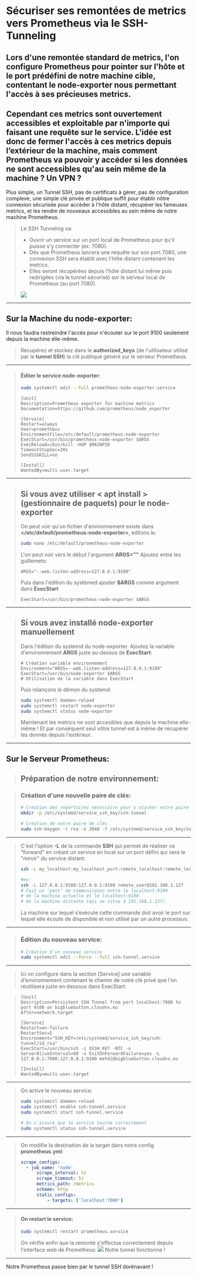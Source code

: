 # Sécuriser ses remontées de metrics vers Prometheus via le SSH-Tunneling

Lors d'une remontée standard de metrics, l'on configure Prometheus pour pointer sur l'hôte et le port prédéfini de notre machine cible, contentant le node-exporter nous permettant l'accès à ses précieuses metrics.
--- 
Cependant ces metrics sont ouvertement accessibles et exploitable par n'importe qui faisant une requête sur le service.
  L'idée est donc de fermer l'accès à ces metrics depuis l’extérieur de la machine, mais comment Prometheus va pouvoir y accéder si les données ne sont accessibles qu'au sein même de la machine ? Un VPN ?
  ---
Plus simple, un Tunnel SSH, pas de certificats à gérer,  pas de configuration complexe, une simple clé privée et publique suffit pour établir nôtre connexion sécurisée pour accéder à l'hôte distant, récupérer les fameuses metrics, et les rendre de nouveaux accessibles au sein même de notre machine Prometheus.

> Le SSH Tunneling va:
> - Ouvrir un service sur un port local de Prometheus pour qu'il puisse s'y connecter (ex: 7080).
> - Dès que Prometheus lancera une requête sur son port 7080, une connexion SSH sera établit avec l'hôte distant contenant les metrics. 
> - Elles seront récupérées depuis l'hôte distant lui même puis redirigées (via le tunnel sécurisé) sur le serveur local de Prometheus (au port 7080).
> 
>![](http://93.90.205.194/docs/ssh-tunneling/ssh-tunneling-draw-number.png)
---

## Sur la Machine du node-exporter:
Il nous faudra restreindre l'accès pour n'écouter sur le port 9100 seulement depuis la machine elle-même.

> Récupérez et stockez dans le **authorized_keys** (de l'utilisateur utilisé par le **tunnel SSH**) la clé publique généré sur le serveur Prometheus.
---

> #### Éditer le service node-exporter:
> ```bash
> sudo systemctl edit --full prometheus-node-exporter.service
> ```
>
>```vim
>[Unit]
> Description=Prometheus exporter for machine metrics
> Documentation=https://github.com/prometheus/node_exporter
>
> [Service]
> Restart=always
> User=prometheus
> EnvironmentFile=/etc/default/prometheus-node-exporter
> ExecStart=/usr/bin/prometheus-node-exporter $ARGS
> ExecReload=/bin/kill -HUP $MAINPID
> TimeoutStopSec=20s
> SendSIGKILL=no
>
> [Install]
> WantedBy=multi-user.target
>```
---
>## Si vous avez utiliser < apt install > (gestionnaire de paquets) pour le node-exporter
>On peut voir qu'un fichier d'environnement existe dans **</etc/default/prometheus-node-exporter>**, editons le:
>```bash
>sudo nano /etc/default/prometheus-node-exporter
>```
>L'on peut voir vers le début l'argument **ARGS=""**
>Ajoutez entre les guillemets: 
>```vim
>ARGS="--web.listen-address=127.0.0.1:9100"
>```
>Puis dans l'édition du systèmed ajouter **$ARGS** comme argument dans **ExecStart**
>```vim
>ExecStart=/usr/bin/prometheus-node-exporter $ARGS
>```
---
> ## Si vous avez installé node-exporter manuellement
> Dans l'édition du systemd du node-exporter.
> Ajoutez la variable d'environnement **ARGS** juste au-dessus de **ExecStart**:
> ```vim
> # Création variable environnement
> Environment="ARGS=--web.listen-address=127.0.0.1:9100"
> ExecStart=/usr/bin/node-exporter $ARGS
> # Utilisation de la variable dans ExecStart
> ```
> Puis relançons le démon du systemd:
> ```bash
> sudo systemctl daemon-reload
> sudo systemctl restart node-exporter
> sudo systemctl status node-exporter
> ```
> Maintenant les metrics ne sont accesibles que depuis la machine elle-même ! Et par conséquent seul vôtre tunnel est à même de récupérer les donnés depuis l'extérieur.
---

## Sur le Serveur Prometheus:
> ## Préparation de notre environnement:

> ### Création d'une nouvelle paire de clés:
> ```bash
> # Création des répertoires nécessaire pour y stocker notre paire de clé 
> mkdir -p /etc/systemd/service_ssh_key/ssh-tunnel
>
> # Création de notre paire de clés
> sudo ssh-keygen -t rsa -b 2048 -f /etc/systemd/service_ssh_key/ssh-> tunnel/id_rsa
>```
---


> C'est l'option **-L** de la commande **SSH** qui permet de réaliser ce "forward" en créant un service en local sur un port défini qui sera le "miroir" du service distant:
> ```bash
> ssh -L my_localhost:my_localhost_port:remote_localhost:remote_localhost_port remote_user@remote_host
>
> #ex:
> ssh -L 127.0.0.1:9100:127.0.0.1:9100 remote_user@192.168.1.127
> # Fait un "pont" de communicaton entre le localhost:9100
> # de la machine actuelle et le localhost:9100
> # de la machine distante (qui se situe à 192.168.1.127).
> ```
> La machine sur lequel s’exécute cette commande doit avoir le port sur lequel elle écoute de disponible et non utilisé par un autre processus.
---

 > ### Édition du nouveau service:
 > ```bash
 > # Création d'un nouveau service
 > sudo systemctl edit --force --full ssh-tunnel.service
 > ```
---
> Ici on configure dans la section [Service] une variable d'environnement contenant le chemin de notre clé privé que l'on réutilisera juste en dessous dans ExecStart:

> ```vim
> [Unit]
> Description=Persistent SSH Tunnel from port localhost:7080 to port 9100 on bigbluebutton.cloudns.eu
> After=network.target
> 
> [Service]
> Restart=on-failure
> RestartSec=5
> Environment="SSH_KEY=/etc/systemd/service_ssh_key/ssh-tunnel/id_rsa"
> ExecStart=/usr/bin/ssh -i $SSH_KEY -NTC -o ServerAliveInterval=60 -o ExitOnForwardFailure=yes -L 127.0.0.1:7080:127.0.0.1:9100 mehdi@bigbluebutton.cloudns.eu
>
> [Install]
> WantedBy=multi-user.target
> ```
---

> On active le nouveau service:
> ```bash
> sudo systemctl daemon-reload
> sudo systemctl enable ssh-tunnel.service
> sudo systemctl start ssh-tunnel.service
> 
> # On s'assure que le service tourne correctement
> sudo systemctl status ssh-tunnel.service
> ```
---

> On modifie la destination de la target dans notre config **prometheus.yml**:
> ```yaml
> scrape_configs:
>	- job_name: 'node'
>		scrape_interval: 5s
>		scrape_timeout: 5s
>		metrics_path: /metrics
>		scheme: http
>		static_configs:
>			- targets: ['localhost:7080']
> ```
---

> #### On restart le service:
> ```bash
> sudo systemctl restart prometheus.service
> ```
> On vérifie enfin que la remonté s'effectue correctement depuis l'interface web de Prometheus:
> ![](http://93.90.205.194/docs/ssh-tunneling/prometheus-7080.png)
> Notre tunnel fonctionne !
---

Notre Prometheus passe bien par le tunnel SSH dorénavant !
